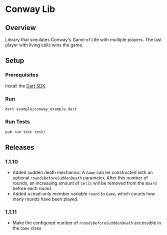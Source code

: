 # Conway Lib

## Overview
Library that simulates Conway's Game of Life with multiple players.
The last player with living cells wins the game.

## Setup

### Prerequisites
Install the [Dart SDK](https://dart.dev/get-dart).

### Run
`dart example/conway_example.dart`

### Run Tests
`pub run test test/`

## Releases

### 1.1.10
- Added sudden death mechanics: A `Game` can be constructed with an optional `roundsBeforeSuddenDeath` parameter.
After this number of rounds, an increasing amount of `Cells` will be removed from the `Board` before each round.
- Added a read-only member variable `round` to `Game`, which counts how many rounds have been played.

### 1.1.11
- Make the configured number of `roundsBeforeSudddenDeath` accessible in the `Game` class
